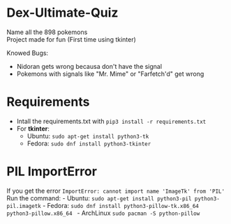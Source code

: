 # Dex-Ultimate-Quiz
Name all the 898 pokemons<br>
Project made for fun (First time using tkinter)
<br>

Knowed Bugs:
- Nidoran gets wrong becausa don't have the signal
- Pokemons with signals like "Mr. Mime" or "Farfetch'd" get wrong

# Requirements
- Intall the requirements.txt with `pip3 install -r requirements.txt`
- For **tkinter**:
	- Ubuntu: `sudo apt-get install python3-tk`
	- Fedora: `sudo dnf install python3-tkinter`

# PIL ImportError
If you get the error `ImportError: cannot import name 'ImageTk' from 'PIL'`<br>
Run the command: 
	- Ubuntu: `sudo apt-get install python3-pil python3-pil.imagetk`
	- Fedora: `sudo dnf install python3-pillow-tk.x86_64 python3-pillow.x86_64 `
	- ArchLinux `sudo pacman -S python-pillow `

